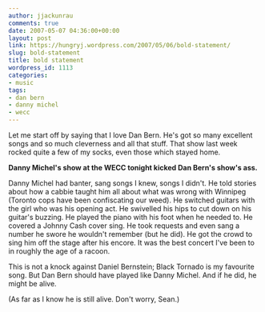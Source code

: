 ```yaml
---
author: jjackunrau
comments: true
date: 2007-05-07 04:36:00+00:00
layout: post
link: https://hungryj.wordpress.com/2007/05/06/bold-statement/
slug: bold-statement
title: bold statement
wordpress_id: 1113
categories:
- music
tags:
- dan bern
- danny michel
- wecc
---
```


Let me start off by saying that I love Dan Bern.  He's got so many excellent songs and so much cleverness and all that stuff.  That show last week rocked quite a few of my socks, even those which stayed home.  
  
**Danny Michel's show at the WECC tonight kicked Dan Bern's show's ass.**  
  
Danny Michel had banter, sang songs I knew, songs I didn't.  He told stories about how a cabbie taught him all about what was wrong with Winnipeg (Toronto cops have been confiscating our weed).  He switched guitars with the girl who was his opening act.  He swivelled his hips to cut down on his guitar's buzzing.  He played the piano with his foot when he needed to.  He covered a Johnny Cash cover sing.  He took requests and even sang a number he swore he wouldn't remember (but he did).  He got the crowd to sing him off the stage after his encore.  It was the best concert I've been to in roughly the age of a racoon.  
  
This is not a knock against Daniel Bernstein; Black Tornado is my favourite song.  But Dan Bern should have played like Danny Michel.  And if he did, he might be alive.  
  
(As far as I know he is still alive.  Don't worry, Sean.)
